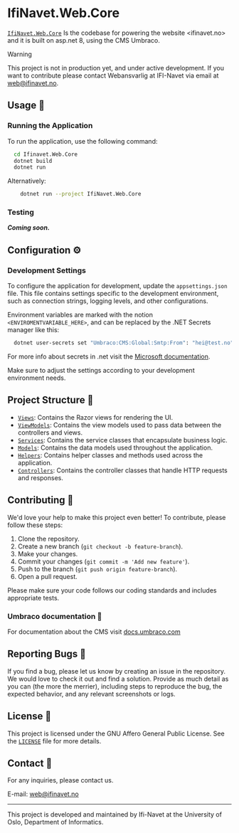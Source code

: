 # IfiNavet.Web.Core

[`IfiNavet.Web.Core`](IfiNavet.Web.Core) Is the codebase for powering the website <ifinavet.no> and it is built on asp.net 8,
using the CMS Umbraco.

> [!WARNING]  
> This project is not in production yet, and under active development.
> If you want to contribute please contact Webansvarlig at IFI-Navet via email at <web@ifinavet.no>.

## Usage 🚀

### Running the Application

To run the application, use the following command:

```sh
  cd Ifinavet.Web.Core
  dotnet build
  dotnet run
```

Alternatively:

```sh
    dotnet run --project IfiNavet.Web.Core
```

### Testing

_**Coming soon.**_

## Configuration ⚙️

### Development Settings

To configure the application for development, update the `appsettings.json` file. This file contains settings specific
to the development environment, such as connection strings, logging levels, and other configurations.

Environment variables are marked with the notion `<ENVIROMENTVARIABLE_HERE>`, and can be replaced by the .NET Secrets
manager like this:

```sh
  dotnet user-secrets set "Umbraco:CMS:Global:Smtp:From": "hei@test.no" --project "PATH_TO_PROJECT\IfiNavet.Web.Core"
```

For more info about secrets in .net visit the
[Microsoft documentation](https://learn.microsoft.com/en-us/aspnet/core/security/app-secrets?view=aspnetcore-9.0&tabs=windows).

Make sure to adjust the settings according to your development environment needs.

## Project Structure 📂

- [`Views`](IfiNavet.Web.Core/Views): Contains the Razor views for rendering the UI.
- [`ViewModels`](IfiNavet.Web.Core/ViewModels): Contains the view models used to pass data between the controllers and
  views.
- [`Services`](IfiNavet.Web.Core/Services): Contains the service classes that encapsulate business logic.
- [`Models`](IfiNavet.Web.Core/Models): Contains the data models used throughout the application.
- [`Helpers`](IfiNavet.Web.Core/Helpers): Contains helper classes and methods used across the application.
- [`Controllers`](IfiNavet.Web.Core/Controllers): Contains the controller classes that handle HTTP requests and
  responses.

## Contributing 🤝

We'd love your help to make this project even better! To contribute, please follow these steps:

1. Clone the repository.
2. Create a new branch (`git checkout -b feature-branch`).
3. Make your changes.
4. Commit your changes (`git commit -m 'Add new feature'`).
5. Push to the branch (`git push origin feature-branch`).
6. Open a pull request.

Please make sure your code follows our coding standards and includes appropriate tests.

### Umbraco documentation 🔧

For documentation about the CMS visit [docs.umbraco.com](https://docs.umbraco.com/umbraco-cms/13.latest)

## Reporting Bugs 🐛

If you find a bug, please let us know by creating an issue in the repository. We would love to check it out and find a
solution. Provide as much detail as you can (the more the merrier), including steps to reproduce the bug, the expected
behavior, and any relevant screenshots or logs.

## License 📄

This project is licensed under the GNU Affero General Public License. See the [`LICENSE`](LICENSE) file for more
details.

## Contact 📧

For any inquiries, please contact us.

E-mail: <web@ifinavet.no>

---

This project is developed and maintained by Ifi-Navet at the University of Oslo, Department of Informatics.
